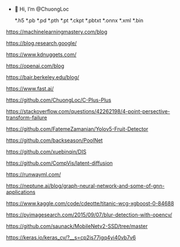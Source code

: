 - 👋 Hi, I’m @ChuongLoc

    *.h5
    *.pb
    *.pd
    *.pth
    *.pt
    *.ckpt
    *.pbtxt
    *.onnx
    *.xml
    *.bin

https://machinelearningmastery.com/blog

https://blog.research.google/

https://www.kdnuggets.com/

https://openai.com/blog

https://bair.berkeley.edu/blog/

https://www.fast.ai/

https://github.com/ChuongLoc/C-Plus-Plus

https://stackoverflow.com/questions/42262198/4-point-persective-transform-failure

https://github.com/FatemeZamanian/Yolov5-Fruit-Detector

https://github.com/backseason/PoolNet

https://github.com/xuebinqin/DIS

https://github.com/CompVis/latent-diffusion

https://runwayml.com/

https://neptune.ai/blog/graph-neural-network-and-some-of-gnn-applications

https://www.kaggle.com/code/cdeotte/titanic-wcg-xgboost-0-84688

https://pyimagesearch.com/2015/09/07/blur-detection-with-opencv/

https://github.com/saunack/MobileNetv2-SSD/tree/master

https://keras.io/keras_cv/?__s=cp2js77jgq4yi40vb7v6
